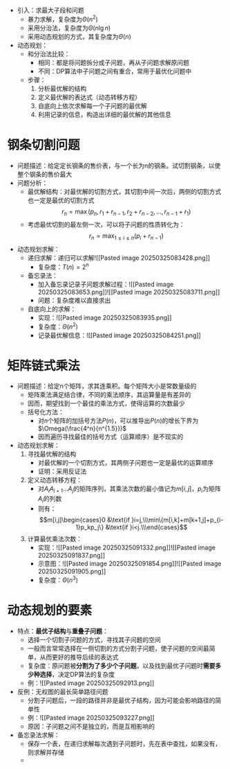 - 引入：求最大子段和问题
	- 暴力求解，复杂度为$\Theta(n^2)$
	- 采用分治法，复杂度为$\Theta(n\lg n)$
	- 采用动态规划的方式，其复杂度为$\Theta(n)$
- 动态规划：
	- 和分治法比较：
		- 相同：都是将问题拆分成子问题，再从子问题求解原问题
		- 不同：DP算法中子问题之间有重合，常用于最优化问题中
	- 步骤：
		1. 分析最优解的结构
		2. 定义最优解的表达式（动态转移方程）
		3. 自底向上依次求解每一个子问题的最优解
		4. 利用记录的信息，构造出详细的最优解的其他信息
# 钢条切割问题
- 问题描述：给定定长钢条的售价表，与一个长为n的钢条。试切割钢条，以使整个钢条的售价最大
- 问题分析：
	- 最优解结构：对最优解的切割方式，其切割中间一次后，两侧的切割方式也一定是最优的切割方式$$r_n=\max(p_n,r_1+r_{n-1},r_2+r_{n-2},...,r_{n-1}+r_1)$$
	- 考虑最优切割的最左侧一次，可以将子问题的性质转化为：$$r_n=\max_{1\leq i\leq n}(p_i+r_{n-1})$$
- 动态规划求解：
	- 递归求解：递归可以求解![[Pasted image 20250325083428.png]]
		- 复杂度：$T(n)=2^n$
	- 备忘录法：
		- 加入备忘录记录子问题求解过程：![[Pasted image 20250325083653.png]]![[Pasted image 20250325083711.png]]
		- 问题：复杂度难以直接求出
	- 自底向上的求解：
		- 实现：![[Pasted image 20250325083935.png]]
		- 复杂度：$\Theta(n^2)$
		- 记录最优解信息：![[Pasted image 20250325084251.png]]
# 矩阵链式乘法
- 问题描述：给定n个矩阵，求其连乘积。每个矩阵大小是常数量级的
	- 矩阵乘法满足结合律，不同的乘法顺序，其运算量是有差异的
	- 因而，期望找到一个最佳的乘法方式，使得运算的次数最少
	- 括号化方法：
		- 对$n$个矩阵的加括号方法$P(n)$，可以推导出$P(n)$的增长下界为$\Omega(\frac{4^n}{n^{1.5}})$
		- 因而遍历寻找最佳的括号方式（运算顺序）是不现实的
- 动态规划求解：
	1. 寻找最优解的结构
		- 对最优解的一个切割方式，其两侧子问题也一定是最优的运算顺序
		- 证明：采用反证法
	2. 定义动态转移方程：
		- 对$A_iA_{i+1}...A_j$的矩阵序列，其乘法次数的最小值记为$m[i,j]$，$p_i$为矩阵$A_i$的列数
		- 则有：$$m[i,j]\begin{cases}0 &\text{if }i=j,\\\min\{m[i,k]+m[k+1,j]+p_{i-1}p_kp_j\} &\text{if }i<j.\\\end{cases}$$
	3. 计算最优乘法次数：
		- 实现：![[Pasted image 20250325091332.png]]![[Pasted image 20250325091837.png]]
		- 示意图：![[Pasted image 20250325091854.png]]![[Pasted image 20250325091905.png]]
		- 复杂度：$\Theta(n^3)$
# 动态规划的要素
- 特点：**最优子结构**与**重叠子问题**：
	- 选择一个切割子问题的方式，寻找其子问题的空间
	- 一般而言常常选择在一侧切割的方式分割子问题，使子问题的空间最简单，从而更好的推导后续的表达式
	- 复杂度：原问题被**分割为了多少个子问题**，以及找到最优子问题时**需要多少种选择**，决定DP算法的复杂度
	- 例：![[Pasted image 20250325092913.png]]
- 反例：无权图的最长简单路径问题
	- 分割子问题后，一段的路径并非是最优子结构，因为可能会影响路径的简单性
	- 例：![[Pasted image 20250325093227.png]]
	- 原因：子问题之间不是独立的，而是互相影响的
- 备忘录法求解：
	- 保存一个表，在递归求解每次遇到子问题时，先在表中查找，如果没有，则求解并存储
	- 